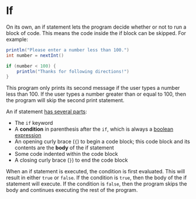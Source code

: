 # If

On its own, an if statement lets the program decide whether or not to run a
block of code. This means the code inside the if block can be skipped. For
example:

```java
println("Please enter a number less than 100.")
int number = nextInt()

if (number < 100) {
    println("Thanks for following directions!")
}
```

This program only prints its second message if the user types a number less
than 100. If the user types a number greater than or equal to 100, then the
program will skip the second print statement.

An if statement [has several parts](../templates.md#if-statement):
- The `if` keyword
- A **condition** in parenthesis after the `if`, which is always a
[boolean expression](../boolean.md)
- An opening curly brace (`{`) to begin a code block; this code block and its
contents are the **body** of the if statement
- Some code indented within the code block
- A closing curly brace (`}`) to end the code block

When an if statement is executed, the condition is first evaluated. This will
result in either `true` or `false`. If the condition is `true`, then the body
of the if statement will execute. If the condition is `false`, then the program
skips the body and continues executing the rest of the program.
